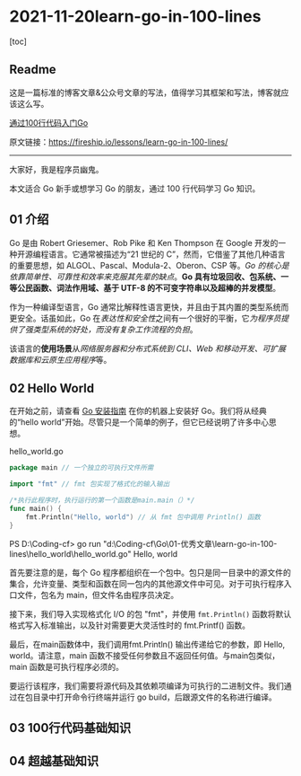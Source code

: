 # 2021-11-20learn-go-in-100-lines

[toc]

## Readme

这是一篇标准的博客文章&公众号文章的写法，值得学习其框架和写法，博客就应该这么写。

[通过100行代码入门Go](https://mp.weixin.qq.com/s?__biz=MzkyMTI5MTgzNg==&mid=2247484103&idx=1&sn=cd0004ba5d7d8a4d3a970785335dd6e5&chksm=c1849f94f6f316821a2e5a28bca05214bd4259b0d43ceabcaab186e94cf78face001384d349e&mpshare=1&scene=24&srcid=1119MXvdOxOHZxPT1zyI5Drv&sharer_sharetime=1637298105345&sharer_shareid=dcf89ae72d7836db172b3c061cfb5a73#rd)

原文链接：https://fireship.io/lessons/learn-go-in-100-lines/

 ---

大家好，我是程序员幽鬼。

本文适合 Go 新手或想学习 Go 的朋友，通过 100 行代码学习 Go 知识。

## 01 介绍

Go 是由 Robert Griesemer、Rob Pike 和 Ken Thompson 在 Google 开发的一种开源编程语言。它通常被描述为“21 世纪的 C”，然而，它借鉴了其他几种语言的重要思想，如 ALGOL、Pascal、Modula-2、Oberon、CSP 等。*Go 的核心是依靠简单性、可靠性和效率来克服其先辈的缺点*。**Go 具有垃圾回收、包系统、一等公民函数、词法作用域、基于 UTF-8 的不可变字符串以及超棒的并发模型**。

作为一种编译型语言，Go 通常比解释性语言更快，并且由于其内置的类型系统而更安全。话虽如此，Go 在*表达性和安全性*之间有一个很好的平衡，它*为程序员提供了强类型系统的好处，而没有复杂工作流程的负担*。

该语言的**使用场景**从*网络服务器和分布式系统到 CLI、Web 和移动开发、可扩展数据库和云原生应用程序*等。

## 02 Hello World

在开始之前，请查看 [Go 安装指南](https://golang.org/doc/install) 在你的机器上安装好 Go。我们将从经典的“hello world”开始。尽管只是一个简单的例子，但它已经说明了许多中心思想。

hello_world.go

```go
package main // 一个独立的可执行文件所需

import "fmt" // fmt 包实现了格式化的输入输出

/*执行此程序时，执行运行的第一个函数是main.main（）*/
func main() {
	fmt.Println("Hello, world") // 从 fmt 包中调用 Println() 函数
}
```

PS D:\Coding-cf> go run "d:\Coding-cf\Go\01-优秀文章\learn-go-in-100-lines\hello_world\hello_world.go"
Hello, world

首先要注意的是，每个 Go 程序都组织在一个包中。包只是同一目录中的源文件的集合，允许变量、类型和函数在同一包内的其他源文件中可见。对于可执行程序入口文件，包名为 main，但文件名由程序员决定。

接下来，我们导入实现格式化 I/O 的包 "fmt"，并使用 `fmt.Println()` 函数将默认格式写入标准输出，以及针对需要更大灵活性时的 fmt.Printf() 函数。

最后，在main函数体中，我们调用fmt.Println() 输出传递给它的参数，即 Hello, world。请注意，main 函数不接受任何参数且不返回任何值。与main包类似，main 函数是可执行程序必须的。

要运行该程序，我们需要将源代码及其依赖项编译为可执行的二进制文件。我们通过在包目录中打开命令行终端并运行 go build，后跟源文件的名称进行编译。

## 03 100行代码基础知识


## 04 超越基础知识

